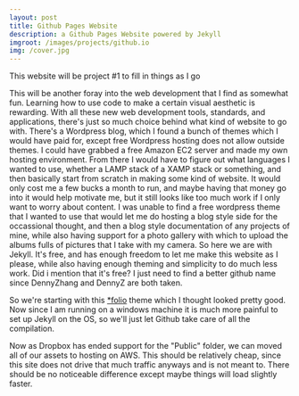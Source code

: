 ```yaml
---
layout: post
title: Github Pages Website
description: a Github Pages Website powered by Jekyll
imgroot: /images/projects/github.io
img: /cover.jpg
---
```


This website will be project #1 to fill in things as I go 

This will be another foray into the web development that I find as somewhat fun. Learning how to use code to make a certain visual aesthetic is rewarding. With all these new web development tools, standards, and applications, there's just so much choice behind what kind of website to go with. There's a Wordpress blog, which I found a bunch of themes which I would have paid for, except free Wordpress hosting does not allow outside themes. I could have grabbed a free Amazon EC2 server and made my own hosting environment. From there I would have to figure out what languages I wanted to use, whether a LAMP stack of a XAMP stack or something, and then basically start from scratch in making some kind of website. It would only cost me a few bucks a month to run, and maybe having that money go into it would help motivate me, but it still looks like too much work if I only want to worry about content. I was unable to find a free wordpress theme that I wanted to use that would let me do hosting a blog style side for the occassional thought, and then a blog style documentation of any projects of mine, while also having support for a photo gallery with which to upload the albums fulls of pictures that I take with my camera. So here we are with Jekyll. It's free, and has enough freedom to let me make this website as I please, while also having enough theming and simplicity to do much less work. Did i mention that it's free? I just need to find a better github name since DennyZhang and DennyZ are both taken.	

So we're starting with this <a href="https://github.com/bogoli/-folio">*folio</a> theme which I thought looked pretty good. Now since I am running on a windows machine it is much more painful to set up Jekyll on the OS, so we'll just let Github take care of all the compilation.

Now as Dropbox has ended support for the "Public" folder, we can moved all of our assets to hosting on AWS. This should be relatively cheap, since this site does not drive that much traffic anyways and is not meant to. There should be no noticeable difference except maybe things will load slightly faster.